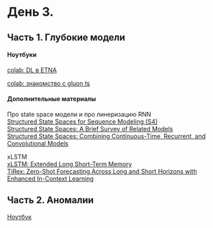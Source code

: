 # День 3. 
## Часть 1. Глубокие модели

####  Ноутбуки

[colab: DL в ETNA](https://drive.google.com/file/d/1BdO_XFQh8PvpkX360GeeVfc3fYjdL0mU/view?usp=sharing)

[colab: знакомство с gluon ts](https://colab.research.google.com/drive/19rgTNkIxJcIcxvDtytMiyaV479kqifeH?usp=sharing)

#### Дополнительные материалы

Про state space модели и про линеризацию RNN  
[Structured State Spaces for Sequence Modeling (S4)
](https://hazyresearch.stanford.edu/blog/2022-01-14-s4-1)  
[Structured State Spaces: A Brief Survey of Related Models](https://hazyresearch.stanford.edu/blog/2022-01-14-s4-2)  
[Structured State Spaces: Combining Continuous-Time, Recurrent, and Convolutional Models](https://hazyresearch.stanford.edu/blog/2022-01-14-s4-3)

xLSTM  
[xLSTM: Extended Long Short-Term Memory](https://arxiv.org/abs/2405.04517)  
[TiRex: Zero-Shot Forecasting Across Long and Short Horizons with Enhanced In-Context Learning](https://arxiv.org/abs/2505.23719)  


## Часть 2. Аномалии

[Ноутбук](./Seminar_3.ipynb)
